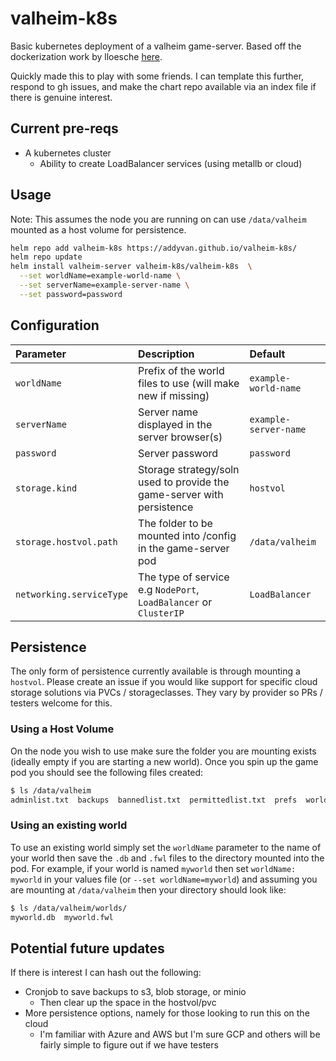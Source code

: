 # valheim-k8s

Basic kubernetes deployment of a valheim game-server. Based off the dockerization work by lloesche [here](https://github.com/lloesche/valheim-server-docker). 

Quickly made this to play with some friends. I can template this further, respond to gh issues, and make the chart repo available via an index file if there is genuine interest.

## Current pre-reqs

* A kubernetes cluster
  * Ability to create LoadBalancer services (using metallb or cloud)

## Usage

Note: This assumes the node you are running on can use `/data/valheim` mounted as a host volume for persistence.  

```bash
helm repo add valheim-k8s https://addyvan.github.io/valheim-k8s/
helm repo update
helm install valheim-server valheim-k8s/valheim-k8s  \
  --set worldName=example-world-name \
  --set serverName=example-server-name \
  --set password=password
```

## Configuration

| Parameter                                  | Description                                                | Default                           |
|:-------------------------------------------|:-----------------------------------------------------------|:----------------------------------|
| `worldName`                                | Prefix of the world files to use (will make new if missing)| `example-world-name`              |
| `serverName`                               | Server name displayed in the server browser(s)             | `example-server-name`             |
| `password`                                 | Server password                                            | `password`                        |
| `storage.kind`                             | Storage strategy/soln used to provide the game-server with persistence | `hostvol`             |
| `storage.hostvol.path`                     | The folder to be mounted into /config in the game-server pod | `/data/valheim`                 |
| `networking.serviceType`                   | The type of service e.g `NodePort`, `LoadBalancer` or `ClusterIP` | `LoadBalancer`                 |

## Persistence

The only form of persistence currently available is through mounting a `hostvol`. Please create an issue if you would like support for specific cloud storage solutions via PVCs / storageclasses. They vary by provider so PRs / testers welcome for this. 

### Using a Host Volume

On the node you wish to use make sure the folder you are mounting exists (ideally empty if you are starting a new world). Once you spin up the game pod you should see the following files created:
```bash
$ ls /data/valheim
adminlist.txt  backups  bannedlist.txt  permittedlist.txt  prefs  worlds
```

### Using an existing world

To use an existing world simply set the `worldName` parameter to the name of your world then save the `.db` and `.fwl` files to the directory mounted into the pod. For example, if your world is named `myworld` then set `worldName: myworld` in your values file (or `--set worldName=myworld`) and assuming you are mounting at `/data/valheim` then your directory should look like: 
```bash
$ ls /data/valheim/worlds/
myworld.db  myworld.fwl
```

## Potential future updates

If there is interest I can hash out the following:
* Cronjob to save backups to s3, blob storage, or minio
  * Then clear up the space in the hostvol/pvc
* More persistence options, namely for those looking to run this on the cloud
  * I'm familiar with Azure and AWS but I'm sure GCP and others will be fairly simple to figure out if we have testers
